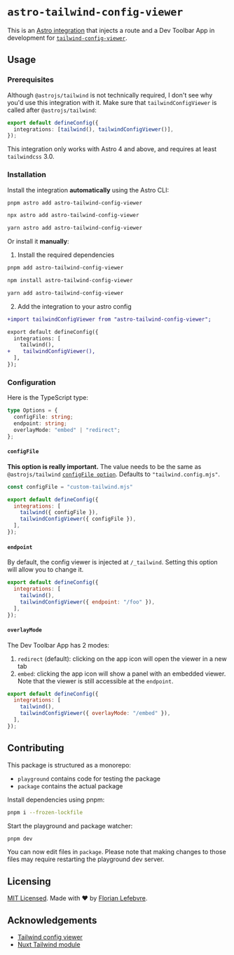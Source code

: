 # `astro-tailwind-config-viewer`

This is an [Astro integration](https://docs.astro.build/en/guides/integrations-guide/) that injects a route and a Dev Toolbar App in development for [`tailwind-config-viewer`](https://github.com/rogden/tailwind-config-viewer).

## Usage

### Prerequisites

Although `@astrojs/tailwind` is not technically required, I don't see why you'd use this integration with it. Make sure that `tailwindConfigViewer` is called after `@astrojs/tailwind`:

```ts
export default defineConfig({
  integrations: [tailwind(), tailwindConfigViewer()],
});
```

This integration only works with Astro 4 and above, and requires at least `tailwindcss` 3.0.

### Installation

Install the integration **automatically** using the Astro CLI:

```bash
pnpm astro add astro-tailwind-config-viewer
```

```bash
npx astro add astro-tailwind-config-viewer
```

```bash
yarn astro add astro-tailwind-config-viewer
```

Or install it **manually**:

1. Install the required dependencies

```bash
pnpm add astro-tailwind-config-viewer
```

```bash
npm install astro-tailwind-config-viewer
```

```bash
yarn add astro-tailwind-config-viewer
```

2. Add the integration to your astro config

```diff
+import tailwindConfigViewer from "astro-tailwind-config-viewer";

export default defineConfig({
  integrations: [
    tailwind(),
+    tailwindConfigViewer(),
  ],
});
```

### Configuration

Here is the TypeScript type:

```ts
type Options = {
  configFile: string;
  endpoint: string;
  overlayMode: "embed" | "redirect";
};
```

#### `configFile`

**This option is really important.** The value needs to be the same as `@astrojs/tailwind` [`configFile option`](https://docs.astro.build/en/guides/integrations-guide/tailwind/#configfile). Defaults to `"tailwind.config.mjs"`.

```js
const configFile = "custom-tailwind.mjs"

export default defineConfig({
  integrations: [
    tailwind({ configFile }),
    tailwindConfigViewer({ configFile }),
  ],
});
```

#### `endpoint`

By default, the config viewer is injected at `/_tailwind`. Setting this option will allow you to change it.

```js
export default defineConfig({
  integrations: [
    tailwind(),
    tailwindConfigViewer({ endpoint: "/foo" }),
  ],
});
```

#### `overlayMode`

The Dev Toolbar App has 2 modes:

1. `redirect` (default): clicking on the app icon will open the viewer in a new tab
2. `embed`: clicking the app icon will show a panel with an embedded viewer. Note that the viewer is still accessible at the `endpoint`.

```js
export default defineConfig({
  integrations: [
    tailwind(),
    tailwindConfigViewer({ overlayMode: "/embed" }),
  ],
});
```

## Contributing

This package is structured as a monorepo:

- `playground` contains code for testing the package
- `package` contains the actual package

Install dependencies using pnpm: 

```bash
pnpm i --frozen-lockfile
```

Start the playground and package watcher:

```bash
pnpm dev
```

You can now edit files in `package`. Please note that making changes to those files may require restarting the playground dev server.

## Licensing

[MIT Licensed](https://github.com/florian-lefebvre/astro-tailwind-config-viewer/blob/main/LICENSE). Made with ❤️ by [Florian Lefebvre](https://github.com/florian-lefebvre).

## Acknowledgements

- [Tailwind config viewer](https://github.com/rogden/tailwind-config-viewer)
- [Nuxt Tailwind module](https://github.com/nuxt-modules/tailwindcss)

